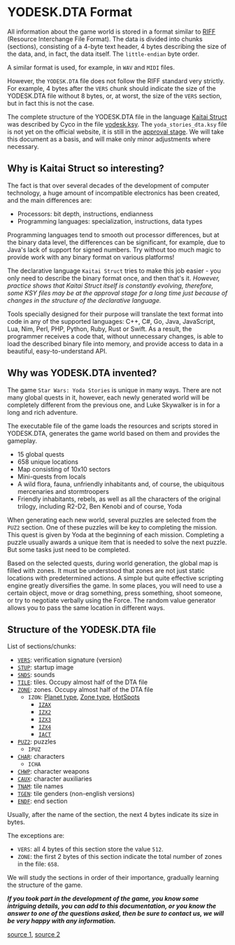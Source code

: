 YODESK.DTA Format
=================

All information about the game world is stored in a format similar to
[RIFF](https://en.wikipedia.org/wiki/Resource_Interchange_File_Format) (Resource Interchange File Format).
The data is divided into chunks (sections), consisting of a 4-byte text header,
4 bytes describing the size of the data, and, in fact, the data itself. The `little-endian` byte order.

A similar format is used, for example, in `WAV` and `MIDI` files.

However, the `YODESK.DTA` file does not follow the RIFF standard very strictly.
For example, 4 bytes after the `VERS` chunk should indicate the size of the YODESK.DTA file
without 8 bytes, or, at worst, the size of the `VERS` section, but in fact this is not the case.

The complete structure of the YODESK.DTA file in the language [Kaitai Struct](http://kaitai.io/) was described by Cyco in the file [yodesk.ksy](https://www.webfun.io/docs/appendix/yodesk.html).
The `yoda_stories_dta.ksy` file is not yet on the official website, it is still in the [approval stage](https://github.com/kaitai-io/kaitai_struct_formats/pull/403).
We will take this document as a basis, and will make only minor adjustments where necessary.

Why is Kaitai Struct so interesting?
-----------------------------------

The fact is that over several decades of the development of computer technology,
a huge amount of incompatible electronics has been created, and the main differences are:

* Processors: bit depth, instructions, endianness
* Programming languages: specialization, instructions, data types

Programming languages tend to smooth out processor differences, but at the binary data level,
the differences can be significant, for example, due to Java's lack of support for signed numbers.
Try without too much magic to provide work with any binary format on various platforms!

The declarative language `Kaitai Struct` tries to make this job easier - you
only need to describe the binary format once, and then that's it.
_However, practice shows that Kaitai Struct itself is constantly evolving, therefore,
some KSY files may be at the approval stage for a long time
just because of changes in the structure of the declarative language._

Tools specially designed for their purpose will translate the text format into code in any of the supported languages:
C++, C#, Go, Java, JavaScript, Lua, Nim, Perl, PHP, Python, Ruby, Rust or Swift.
As a result, the programmer receives a code that, without unnecessary changes, is able to load the described
binary file into memory, and provide access to data in a beautiful, easy-to-understand API.

Why was YODESK.DTA invented?
----------------------------

The game `Star Wars: Yoda Stories` is unique in many ways.
There are not many global quests in it, however, each newly generated world will be completely different
from the previous one, and Luke Skywalker is in for a long and rich adventure.

The executable file of the game loads the resources and scripts stored in YODESK.DTA,
generates the game world based on them and provides the gameplay.
 
* 15 global quests
* 658 unique locations
* Map consisting of 10x10 sectors
* Mini-quests from locals
* A wild flora, fauna, unfriendly inhabitants and, of course, the ubiquitous mercenaries and stormtroopers
* Friendly inhabitants, rebels, as well as all the characters of the original trilogy, including R2-D2, Ben Kenobi and of course, Yoda

When generating each new world, several puzzles are selected from the `PUZ2` section.
One of these puzzles will be key to completing the mission. This quest is given by Yoda at the beginning of each mission.
Completing a puzzle usually awards a unique item that is needed to solve the next puzzle.
But some tasks just need to be completed.

Based on the selected quests, during world generation, the global map is filled with zones.
It must be understood that zones are not just static locations with predetermined actions.
A simple but quite effective scripting engine greatly diversifies the game.
In some places, you will need to use a certain object, move or drag something,
press something, shoot someone, or try to negotiate verbally using the Force.
The random value generator allows you to pass the same location in different ways.


Structure of the YODESK.DTA file
--------------------------------

List of sections/chunks:

* [`VERS`](dta-vers.md): verification signature (version)
* [`STUP`](dta-stup.md): startup image
* [`SNDS`](dta-snds.md): sounds
* [`TILE`](dta-tile.md): tiles. Occupy almost half of the DTA file
* [`ZONE`](dta-zone.md): zones. Occupy almost half of the DTA file
  * `IZON`: [Planet type](dta-zone-1-planet.md), [Zone type](dta-zone-2-type.md), [HotSpots](dta-zone-3-hotspots.md)
    * [`IZAX`](dta-zone-4-izax.md)
    * [`IZX2`](dta-zone-5-izx2.md)
    * [`IZX3`](dta-zone-6-izx3.md)
    * [`IZX4`](dta-zone-7-izx4.md)
    * [`IACT`](dta-zone-8-iact.md)
* [`PUZ2`](dta-puz2.md): puzzles
  * `IPUZ`
* [`CHAR`](dta-char.md): characters
  * `ICHA`
* [`CHWP`](dta-char.md): character weapons
* [`CAUX`](dta-char.md): character auxiliaries
* [`TNAM`](dta-tnam.md): tile names
* [`TGEN`](dta-tnam.md): tile genders (non-english versions)
* [`ENDF`](dta-endf.md): end section

Usually, after the name of the section, the next 4 bytes indicate its size in bytes.

The exceptions are:
 
* `VERS`: all 4 bytes of this section store the value `512`.
* `ZONE`: the first 2 bytes of this section indicate the total number of zones in the file: `658`.

We will study the sections in order of their importance, gradually learning the structure of the game.

**_If you took part in the development of the game, you know some intriguing details,
you can add to this documentation, or you know the answer to one of the questions asked,
then be sure to contact us, we will be very happy with any information._**

[source 1](https://www.webfun.io/docs/appendix/yodesk.html), [source 2](https://www.trashworldnews.com/yoda-stories/)
